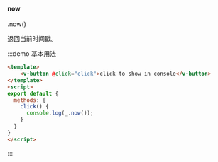 #### now

.now() 

返回当前时间戳。

:::demo 基本用法
```html
<template>
    <v-button @click="click">click to show in console</v-button>
</template>
<script>
export default {
  methods: {
    click() {
      console.log(_.now());
    }
  }
}
</script>
```
:::
